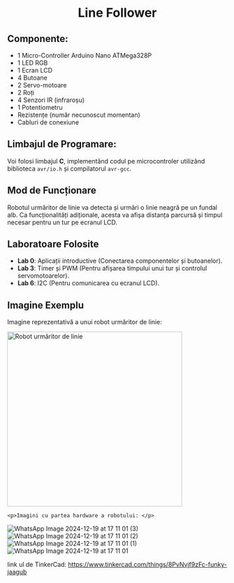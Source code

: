 <h1 align="center"> Line Follower</h1>

<h2>Componente: </h2>

<ul>
  <li>1 Micro-Controller Arduino Nano ATMega328P </li>
  <li>1 LED RGB</li>
  <li>1 Ecran LCD</li>
  <li>4 Butoane</li>
  <li>2 Servo-motoare</li>
  <li>2 Roți</li>
  <li>4 Senzori IR (infraroșu)</li>
  <li>1 Potentiometru </li>
  <li>Rezistențe (număr necunoscut momentan)</li>
  <li>Cabluri de conexiune</li>
</ul>

<h2>Limbajul de Programare: </h2>

<p>
        Voi folosi limbajul <strong>C</strong>, implementând codul pe microcontroler utilizând biblioteca 
        <code>avr/io.h</code> și compilatorul <code>avr-gcc</code>.
</p>

<h2>Mod de Funcționare</h2>
    <p>
        Robotul urmăritor de linie va detecta și urmări o linie neagră pe un fundal alb. Ca funcționalități adiționale, 
        acesta va afișa distanța parcursă și timpul necesar pentru un tur pe ecranul LCD.
    </p>

<h2>Laboratoare Folosite</h2>
    <ul>
        <li><strong>Lab 0</strong>: Aplicații introductive (Conectarea componentelor și butoanelor).</li>
        <li><strong>Lab 3</strong>: Timer și PWM (Pentru afișarea timpului unui tur și controlul servomotoarelor).</li>
        <li><strong>Lab 6</strong>: I2C (Pentru comunicarea cu ecranul LCD).</li>
    </ul>

<h2>Imagine Exemplu</h2>
    <p>Imagine reprezentativă a unui robot urmăritor de linie:</p>
    <img src="[https://upload.wikimedia.org/wikipedia/commons/8/88/Line_follower_robot_using_IR_sensors.jpg](https://images.app.goo.gl/2cFGxdj2H6zqAjp69)" alt="Robot urmăritor de linie" width="400">
    </p>

    <p>Imagini cu partea hardware a robotului: </p>
![WhatsApp Image 2024-12-19 at 17 11 01 (3)](https://github.com/user-attachments/assets/c6c69e39-50cf-4a84-b9c2-253c1a4af34a)
![WhatsApp Image 2024-12-19 at 17 11 01 (2)](https://github.com/user-attachments/assets/bf634bbd-da57-4586-9316-59a1b15cc9cb)
![WhatsApp Image 2024-12-19 at 17 11 01 (1)](https://github.com/user-attachments/assets/21e6e4ad-86b8-4d81-856e-a6151ad372a4)
![WhatsApp Image 2024-12-19 at 17 11 01](https://github.com/user-attachments/assets/c40778d5-3d9a-4dce-9587-d46c81d65d82)


link ul de TinkerCad: https://www.tinkercad.com/things/8PvNvjf9zFc-funky-jaagub
